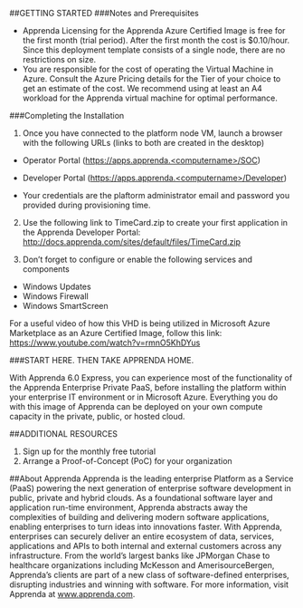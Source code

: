 ##GETTING STARTED
###Notes and Prerequisites
- Apprenda Licensing for the Apprenda Azure Certified Image is free for the first month (trial period). After the first month the cost is $0.10/hour. Since this deployment template consists of a single node, there are no restrictions on size.
- You are responsible for the cost of operating the Virtual Machine in Azure. Consult the Azure Pricing details for the Tier of your choice to get an estimate of the cost. We recommend using at least an A4 workload for the Apprenda virtual machine for optimal performance.

###Completing the Installation
1.	Once you have connected to the platform node VM, launch a browser with the following URLs (links to both are created in the desktop)

  *  Operator Portal (https://apps.apprenda.<computername>/SOC)

  *	Developer Portal (https://apps.apprenda.<computername>/Developer)

  * Your credentials are the plaftorm administrator email and password you provided during provisioning time.

2.	Use the following link to TimeCard.zip to create your first application in the Apprenda Developer Portal: http://docs.apprenda.com/sites/default/files/TimeCard.zip

3.	Don’t forget to configure or enable the following services and components

  *	Windows Updates
  * Windows Firewall
  * Windows SmartScreen

For a useful video of how this VHD is being utilized in Microsoft Azure Marketplace as an Azure Certified Image, follow this link: https://www.youtube.com/watch?v=rmnO5KhDYus

###START HERE. THEN TAKE APPRENDA HOME.

With Apprenda 6.0 Express, you can experience most of the functionality of the Apprenda Enterprise Private PaaS, before installing the platform within your enterprise IT environment or in Microsoft Azure. Everything you do with this image of Apprenda can be deployed on your own compute capacity in the private, public, or hosted cloud.

##ADDITIONAL RESOURCES
1. Sign up for the monthly free tutorial
2. Arrange a Proof-of-Concept (PoC) for your organization

##About Apprenda
Apprenda is the leading enterprise Platform as a Service (PaaS) powering the next generation of enterprise software development in public, private and hybrid clouds. As a foundational software layer and application run-time environment, Apprenda abstracts away the complexities of building and delivering modern software applications, enabling enterprises to turn ideas into innovations faster. With Apprenda, enterprises can securely deliver an entire ecosystem of data, services, applications and APIs to both internal and external customers across any infrastructure. From the world’s largest banks like JPMorgan Chase to healthcare organizations including McKesson and AmerisourceBergen, Apprenda’s clients are part of a new class of software-defined enterprises, disrupting industries and winning with software. For more information, visit Apprenda at www.apprenda.com.
